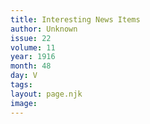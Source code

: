 ```yaml
---
title: Interesting News Items
author: Unknown
issue: 22
volume: 11
year: 1916
month: 48
day: V
tags:
layout: page.njk
image:
---
```


